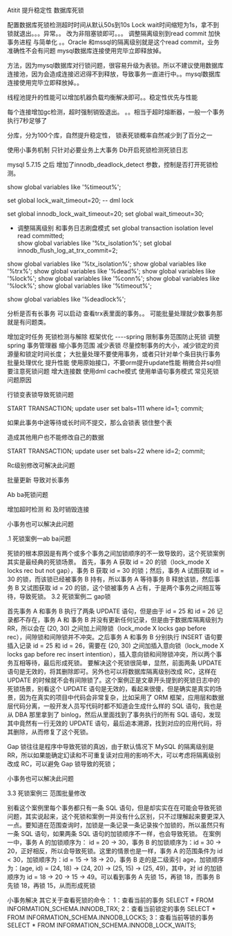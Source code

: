 Atitit 提升稳定性  数据库死锁


配置数据库死锁检测超时时间从默认50s到10s
Lock wait时间缩短为1s，拿不到锁就退出。。。异常。。
改为非阻塞锁即可。。。
调整隔离级别到read commit
加快事务进程 与简单化  。。Oracle 和mssql的隔离级别就是这个read commit，业务准确性不会有问题
mysql数据库连接使用完毕立即释放掉。 

方法，因为mysql数据库对行锁问题，很容易升级为表锁。所以不建议使用数据库连接池，因为会造成连接迟迟得不到释放，导致事务一直进行中。。mysql数据库连接使用完毕立即释放掉。。

线程池提升的性能可以增加机器负载均衡解决即可。。稳定性优先与性能

每个连接增加gc检测，超时强制销毁退出。
。。相当于超时熔断器，一般一个事务执行7秒足够了


分库，分为100个库，自然提升稳定性，
锁表死锁概率自然减少到了百分之一


使用小事务机制  只针对必要业务上大事务
Db开启死锁检测死锁日志


mysql 5.7.15 之后 增加了innodb_deadlock_detect 参数，控制是否打开死锁检测。

show global variables like '%timeout%';

set global lock_wait_timeout=20;  -- dml lock 

set global  innodb_lock_wait_timeout=20;
set global  wait_timeout=30;




- 调整隔离级别 和事务日志刷盘模式
set global transaction isolation level read committed;    
show global variables like '%tx_isolation%';
set global  innodb_flush_log_at_trx_commit=2;



show global variables like '%tx_isolation%';
show global variables like '%trx%';
show global variables like '%dead%';
show global variables like '%lock%';
show global variables like '%conn%';
show global variables like '%lock%';
show global variables like '%timeout%';


show global variables like '%deadlock%';

分析是否有长事务
可以启动 查看trx表里面的事务。。
可能批量处理就少数事务那就是有问题类。

增加定时任务  死锁检测与解除
框架优化  ----spring
限制事务范围防止死锁
调整spring 事务管理器  缩小事务范围 减少表锁
尽量控制事务的大小，减少锁定的资源量和锁定时间长度；
大批量处理不要使用事务，或者只针对单个条目执行事务
批量处理优化 提升性能
使用原始接口，不要orm提升update性能
稍微合并sql但要注意死锁问题
增大连接数
使用dml cache模式
使用单语句事务模式
常见死锁问题原因

行锁变表锁导致死锁问题


START TRANSACTION;
 update user set bals=111 where id=1;
commit;


如果此事务中途等待或长时间不提交，那么会锁表 锁住整个表



造成其他用户也不能修改自己的数据

START TRANSACTION;
update user set bals=22 where id=2;
commit;

Rc级别修改可解决此问题

批量更新 导致对长事务

Ab ba死锁问题

增加超时检测 和 及时销毁连接

小事务也可以解决此问题



.1 死锁案例一ab ba问题

死锁的根本原因是有两个或多个事务之间加锁顺序的不一致导致的，这个死锁案例其实是最经典的死锁场景。
首先，事务 A 获取 id = 20 的锁（lock_mode X locks rec but not gap），事务 B 获取 id = 30 的锁；然后，事务 A 试图获取 id = 30 的锁，而该锁已经被事务 B 持有，所以事务 A 等待事务 B 释放该锁，然后事务 B 又试图获取 id = 20 的锁，这个锁被事务 A 占有，于是两个事务之间相互等待，导致死锁。
3.2 死锁案例二 gap锁

首先事务 A 和事务 B 执行了两条 UPDATE 语句，但是由于 id = 25 和 id = 26 记录都不存在，事务 A 和 事务 B 并没有更新任何记录，但是由于数据库隔离级别为 RR，所以会在 (20, 30) 之间加上间隙锁（lock_mode X locks gap before rec），间隙锁和间隙锁并不冲突。之后事务 A 和事务 B 分别执行 INSERT 语句要插入记录 id = 25 和 id = 26，需要在 (20, 30) 之间加插入意向锁（lock_mode X locks gap before rec insert intention），插入意向锁和间隙锁冲突，所以两个事务互相等待，最后形成死锁。
要解决这个死锁很简单，显然，前面两条 UPDATE 语句是无效的，将其删除即可。另外也可以将数据库隔离级别改成 RC，这样在 UPDATE 的时候就不会有间隙锁了。这个案例正是文章开头提到的死锁日志中的死锁场景，别看这个 UPDATE 语句是无效的，看起来很傻，但是确实是真实的场景，因为在真实的项目中代码会非常复杂，比如采用了 ORM 框架，应用层和数据层代码分离，一般开发人员写代码时都不知道会生成什么样的 SQL 语句，我也是从 DBA 那里拿到了 binlog，然后从里面找到了事务执行的所有 SQL 语句，发现其中竟然有一行无效的 UPDATE 语句，最后追本溯源，找到对应的应用代码，将其删除，从而修复了这个死锁。

Gap 锁往往是程序中导致死锁的真凶，由于默认情况下 MySQL 的隔离级别是 RR，所以如果能确定幻读和不可重复读对应用的影响不大，可以考虑将隔离级别改成 RC，可以避免 Gap 锁导致的死锁；

小事务也可以解决此问题

3.3 死锁案例三  范围批量修改

别看这个案例里每个事务都只有一条 SQL 语句，但是却实实在在可能会导致死锁问题，其实说起来，这个死锁和案例一并没有什么区别，只不过理解起来要更深入一点。要知道在范围查询时，加锁是一条记录一条记录挨个加锁的，所以虽然只有一条 SQL 语句，如果两条 SQL 语句的加锁顺序不一样，也会导致死锁。
在案例一中，事务 A 的加锁顺序为： id = 20 -> 30，事务 B 的加锁顺序为：id = 30 -> 20，正好相反，所以会导致死锁。这里的情景也是一样，事务 A 的范围条件为 id < 30，加锁顺序为：id = 15 -> 18 -> 20，事务 B 走的是二级索引 age，加锁顺序为：(age, id) = (24, 18) -> (24, 20) -> (25, 15) -> (25, 49)，其中，对 id 的加锁顺序为 id = 18 -> 20 -> 15 -> 49。可以看到事务 A 先锁 15，再锁 18，而事务 B 先锁 18，再锁 15，从而形成死锁

小事务解决
其它关于查看死锁的命令：
1：查看当前的事务
SELECT * FROM INFORMATION_SCHEMA.INNODB_TRX;
2：查看当前锁定的事务
SELECT * FROM INFORMATION_SCHEMA.INNODB_LOCKS;
3：查看当前等锁的事务
SELECT * FROM INFORMATION_SCHEMA.INNODB_LOCK_WAITS;

